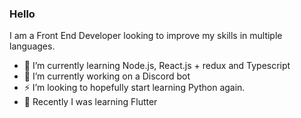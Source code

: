 ### Hello 

I am a Front End Developer looking to improve my skills in multiple languages.

- 🌱 I’m currently learning Node.js, React.js + redux and Typescript
- 🔭 I’m currently working on a Discord bot
- ⚡ I’m looking to hopefully start learning Python again.
- 🌱 Recently I was learning Flutter

<!--
**Tom-J-G/Tom-J-G** is a ✨ _special_ ✨ repository because its `README.md` (this file) appears on your GitHub profile.

Here are some ideas to get you started:

- 🔭 I’m currently working on ...
- 🌱 I’m currently learning ...
- 👯 I’m looking to collaborate on ...
- 🤔 I’m looking for help with ...
- 💬 Ask me about ...
- 📫 How to reach me: ...
- 😄 Pronouns: ...
- ⚡ Fun fact: ...
-->
